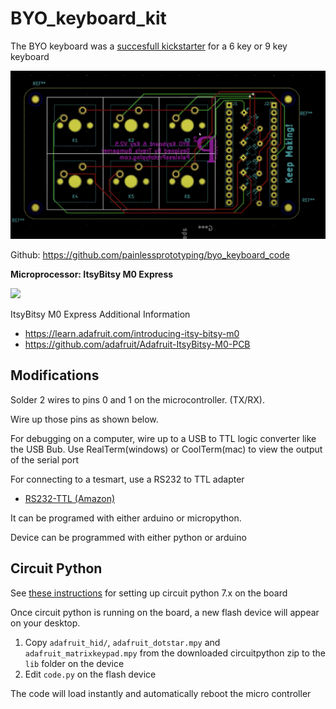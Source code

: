 # BYO_keyboard_kit

The BYO keyboard was a [succesfull kickstarter](https://www.kickstarter.com/projects/painlessprototyping/byo-build-your-own-mechanical-keyboard) for a 6 key or 9 key keyboard

![](./images/schematic.jpg)

Github: https://github.com/painlessprototyping/byo_keyboard_code

**Microprocessor: ItsyBitsy M0 Express**

![](https://cdn-learn.adafruit.com/assets/assets/000/054/494/large1024/adafruit_products_pinouts.jpg?1527453627)

ItsyBitsy M0 Express Additional Information
- https://learn.adafruit.com/introducing-itsy-bitsy-m0
- https://github.com/adafruit/Adafruit-ItsyBitsy-M0-PCB
  
## Modifications

Solder 2 wires to pins 0 and 1 on the microcontroller. (TX/RX). 

Wire up those pins as shown below. 

For debugging on a computer, wire up to a USB to TTL logic converter like the USB Bub. Use RealTerm(windows) or CoolTerm(mac) to view the output of the serial port

For connecting to a tesmart, use a RS232 to TTL adapter

- [RS232-TTL (Amazon)](https://www.amazon.com/dp/B07BJJ1T5G?psc=1&ref=ppx_yo2ov_dt_b_product_details)

It can be programed with either arduino or micropython. 

Device can be programmed with either python or arduino

## Circuit Python

See [these instructions](https://github.com/painlessprototyping/byo_keyboard_code/tree/master/byo_sample_code/circuit_python) for setting up circuit python 7.x on the board

Once circuit python is running on the board, a new flash device will appear on your desktop. 

1. Copy `adafruit_hid/`, `adafruit_dotstar.mpy` and `adafruit_matrixkeypad.mpy` from the downloaded circuitpython zip to the `lib` folder on the device
2. Edit `code.py` on the flash device

The code will load instantly and automatically reboot the micro controller
